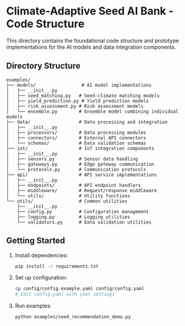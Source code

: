 # Climate-Adaptive Seed AI Bank - Code Structure

This directory contains the foundational code structure and prototype implementations for the AI models and data integration components.

## Directory Structure

```
examples/
├── models/                 # AI model implementations
│   ├── __init__.py
│   ├── seed_matching.py   # Seed-climate matching models
│   ├── yield_prediction.py # Yield prediction models
│   ├── risk_assessment.py # Risk assessment models
│   └── ensemble.py        # Ensemble model combining individual models
├── data/                  # Data processing and integration
│   ├── __init__.py
│   ├── processors/        # Data processing modules
│   ├── connectors/        # External API connectors
│   └── schemas/           # Data validation schemas
├── iot/                   # IoT integration components
│   ├── __init__.py
│   ├── sensors.py         # Sensor data handling
│   ├── gateways.py        # Edge gateway communication
│   └── protocols.py       # Communication protocols
├── api/                   # API service implementations
│   ├── __init__.py
│   ├── endpoints/         # API endpoint handlers
│   ├── middleware/        # Request/response middleware
│   └── utils/             # Utility functions
└── utils/                 # Common utilities
    ├── __init__.py
    ├── config.py          # Configuration management
    ├── logging.py         # Logging utilities
    └── validators.py      # Data validation utilities
```

## Getting Started

1. Install dependencies:
   ```bash
   pip install -r requirements.txt
   ```

2. Set up configuration:
   ```bash
   cp config/config.example.yaml config/config.yaml
   # Edit config.yaml with your settings
   ```

3. Run examples:
   ```bash
   python examples/seed_recommendation_demo.py
   ```